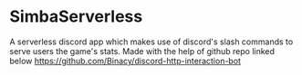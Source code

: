 # SimbaServerless
A serverless discord app which makes use of discord's slash commands to serve users the game's stats.
Made with the help of github repo linked below
https://github.com/Binacy/discord-http-interaction-bot
